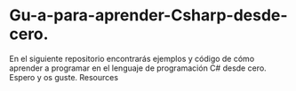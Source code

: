 # Gu-a-para-aprender-Csharp-desde-cero.
En el siguiente repositorio encontrarás ejemplos y código de cómo aprender a programar en el lenguaje de programación C# desde cero. Espero y os guste.  Resources
